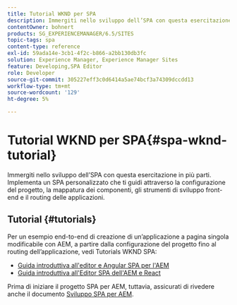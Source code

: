 ```yaml
---
title: Tutorial WKND per SPA
description: Immergiti nello sviluppo dell’SPA con questa esercitazione in più parti. Implementa un SPA personalizzato che ti guidi attraverso la configurazione del progetto, la mappatura dei componenti, gli strumenti di sviluppo front-end e il routing delle applicazioni.
contentOwner: bohnert
products: SG_EXPERIENCEMANAGER/6.5/SITES
topic-tags: spa
content-type: reference
exl-id: 59ada14e-3cb1-4f2c-b866-a2bb130db3fc
solution: Experience Manager, Experience Manager Sites
feature: Developing,SPA Editor
role: Developer
source-git-commit: 305227eff3c0d6414a5ae74bcf3a74309dccdd13
workflow-type: tm+mt
source-wordcount: '129'
ht-degree: 5%

---
```


# Tutorial WKND per SPA{#spa-wknd-tutorial}

Immergiti nello sviluppo dell’SPA con questa esercitazione in più parti. Implementa un SPA personalizzato che ti guidi attraverso la configurazione del progetto, la mappatura dei componenti, gli strumenti di sviluppo front-end e il routing delle applicazioni.

## Tutorial {#tutorials}

Per un esempio end-to-end di creazione di un’applicazione a pagina singola modificabile con AEM, a partire dalla configurazione del progetto fino al routing dell’applicazione, vedi Tutorials WKND SPA:

* [Guida introduttiva all&#39;editor e Angular SPA per l&#39;AEM](https://experienceleague.adobe.com/docs/experience-manager-learn/getting-started-with-aem-headless/spa-editor/angular/overview.html)
* [Guida introduttiva all&#39;Editor SPA dell&#39;AEM e React](https://experienceleague.adobe.com/docs/experience-manager-learn/getting-started-with-aem-headless/spa-editor/react/overview.html)

Prima di iniziare il progetto SPA per AEM, tuttavia, assicurati di rivedere anche il documento [Sviluppo SPA per AEM](/help/sites-developing/spa-architecture.md).
